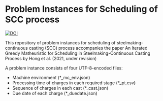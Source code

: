# Problem Instances for Scheduling of SCC process

[![DOI](https://zenodo.org/badge/DOI/10.5281/zenodo.5136370.svg)](https://doi.org/10.5281/zenodo.5136370)

This repository of problem instances for scheduling of steelmaking-continuous casting (SCC) process accompanies the paper An Iterated Greedy Matheuristic for Scheduling in Steelmaking-Continuous Casting Process by Hong et al. (2021, under revision)

A problem instance consists of four UTF-8-encoded files:

- Machine environment (*_mc_env.json)
- Processing time of charges in each required stage (*_pt.csv)
- Sequence of charges in each cast (*_cast.json)
- Due date of each charge (*_duedate.json)
